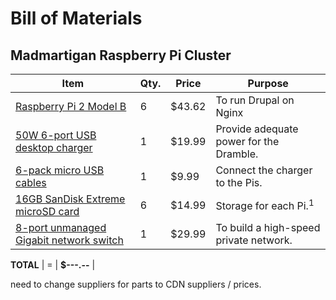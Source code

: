 # Bill of Materials
## Madmartigan Raspberry Pi Cluster

Item | Qty. | Price | Purpose
---- | ---- | ----- | -------
[Raspberry Pi 2 Model B](http://canada.newark.com/raspberry-pi/raspberrypi-2-modb-1gb/sbc-raspberry-pi-2-model-b-1gb/dp/38Y6467) | 6 | $43.62 | To run Drupal on Nginx
[50W 6-port USB desktop charger](http://www.amazon.com/gp/product/B00KHP6UVQ/ref=as_li_tl?ie=UTF8&camp=1789&creative=390957&creativeASIN=B00KHP6UVQ&linkCode=as2&tag=httpwwwmidw06-20&linkId=YEKQEOUTP3WTLSJJ) | 1 | $19.99 | Provide adequate power for the Dramble.
[6-pack micro USB cables](http://www.amazon.com/gp/product/B00N8VHW72/ref=as_li_tl?ie=UTF8&camp=1789&creative=390957&creativeASIN=B00N8VHW72&linkCode=as2&tag=httpwwwmidw06-20&linkId=63VSGWYRPJFO4IZO) | 1 | $9.99 | Connect the charger to the Pis.
[16GB SanDisk Extreme microSD card](http://www.amazon.com/gp/product/B00M55BX3G/ref=as_li_tl?ie=UTF8&camp=1789&creative=390957&creativeASIN=B00M55BX3G&linkCode=as2&tag=httpwwwmidw06-20&linkId=J6BZWUNLYSW2EBST) | 6 | $14.99 | Storage for each Pi.<sup>1</sup>
[8-port unmanaged Gigabit network switch](http://www.amazon.com/gp/product/B001QUA6RA/ref=as_li_tl?ie=UTF8&camp=1789&creative=390957&creativeASIN=B001QUA6RA&linkCode=as2&tag=httpwwwmidw06-20&linkId=24SPP5YZJR6KK7GH) | 1 | $29.99 | To build a high-speed private network.

**TOTAL** | = | **$---.--** |

need to change suppliers for parts to CDN suppliers / prices.
